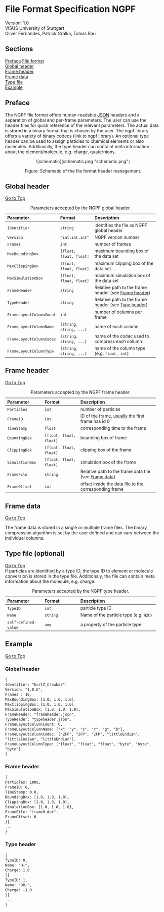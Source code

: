 # <a name="top"></a>File Format Specification NGPF
Version: 1.0  
VISUS University of Stuttgart  
Oliver Fernandes, Patrick Gralka, Tobias Rau

## Sections
[Preface](#preface) 
[File format](#file-format)  
[Global header](#global-header)  
[Frame header](#frame-header)  
[Frame data](#frame-data)  
[Type file](#type-file)  
[Example](#example)

## <a name="preface"></a>Preface 
The NGPF file format offers human-readable [JSON] headers and a separation of global and per-frame parameters. The user can use the header files for quick reference of the relevant parameters. The actual data is stored in a binary format that is chosen by the user. The ngpf library offers a variety of binary codecs (link to ngpf library). An optional type header can be used to assign particles to chemical elements or also molecules. Additionally, the type header can containt meta information about the element/molecule, e.g. charge, quaternions.

<center>
![schematic](schematic.png "schematic.png")  

Figure: Schematic of the file format header management.
</center>  

## <a name="global-header"></a>Global header
[Go to Top](#top)  

<table style="width:97%;">
<caption> Parameters accepted by the NGPF global header.</caption>
<colgroup>
<col width="24%" />
<col width="23%" />
<col width="50%" />
</colgroup>
<thead>
<tr class="header">
<th align="left">Parameter</th>
<th align="left">Format</th>
<th align="left">Description</th>
</tr>
</thead>
<tbody>
<tr class="odd">
<td align="left"><code>Identifier</code></td>
<td align="left"><code>string</code></td>
<td align="left">identifies the file as NGPF global header</td>
</tr>
<tr class="even">
<td align="left"><code>Version</code></td>
<td align="left"><code>"int.int.int"</code></td>
<td align="left">NGPF version number</td>
</tr>
<tr class="odd">
<td align="left"><code>Frames</code></td>
<td align="left"><code>int</code></td>
<td align="left">number of frames</td>
</tr>
<tr class="even">
<td align="left"><code>MaxBoundingBox</code></td>
<td align="left"><code>[float, float, float]</code></td>
<td align="left">maximum bounding box of the data set</td>
</tr>
<tr class="odd">
<td align="left"><code>MaxClippingBox</code></td>
<td align="left"><code>[float, float, float]</code></td>
<td align="left">maximum clipping box of the data set</td>
</tr>
<tr class="even">
<td align="left"><code>MaxSimulationBox</code></td>
<td align="left"><code>[float, float, float]</code></td>
<td align="left">maximum simulation box of the data set</td>
</tr>
<tr class="odd">
<td align="left"><code>FrameHeader</code></td>
<td align="left"><code>string</code></td>
<td align="left">Relative path to the frame header (see <a href="#frame-header">Frame header</a>) </td>
</tr>
<tr class="even">
<td align="left"><code>TypeHeader</code></td>
<td align="left"><code>string</code></td>
<td align="left">Relative path to the frame header (see <a href="#type-header">Type header</a>)</td>
</tr>
<tr class="odd">
<td align="left"><code>FrameLayoutColumnCount</code></td>
<td align="left"><code>int</code></td>
<td align="left">number of columns per frame</td>
</tr>
<tr class="even">
<td align="left"><code>FrameLayoutColumnName</code></td>
<td align="left"><code>[string, string, ...]</code></td>
<td align="left">name of each column</td>
</tr>
<tr class="odd">
<td align="left"><code>FrameLayoutColumnCodec</code></td>
<td align="left"><code>[string, string, ...]</code></td>
<td align="left">name of the codec used to compress each column</td>
</tr>
</tr>
<tr class="even">
<td align="left"><code>FrameLayoutColumnType</code></td>
<td align="left"><code>[string, string, ...]</code></td>
<td align="left">name of the column type (e.g. <code>float, int</code>)</td>
</tr>
</tbody>
</table>


## <a name="frame-header"></a>Frame header
[Go to Top](#top)  

<table style="width:97%;">
<caption> Parameters accepted by the NGPF frame header.</caption>
<colgroup>
<col width="24%" />
<col width="23%" />
<col width="50%" />
</colgroup>
<thead>
<tr class="header">
<th align="left">Parameter</th>
<th align="left">Format</th>
<th align="left">Description</th>
</tr>
</thead>
<tbody>
<tr class="odd">
<td align="left"><code>Particles</code></td>
<td align="left"><code>int</code></td>
<td align="left">number of particles</td>
</tr>
<tr class="even">
<td align="left"><code>FrameID</code></td>
<td align="left"><code>int</code></td>
<td align="left">ID of the frame, usually the first frame has id 0</td>
</tr>
<tr class="odd">
<td align="left"><code>TimeStamp</code></td>
<td align="left"><code>float</code></td>
<td align="left">corresponding time to the frame</td>
</tr>
<tr class="even">
<td align="left"><code>BoundingBox</code></td>
<td align="left"><code>[float, float, float]</code></td>
<td align="left">bounding box of frame</td>
</tr>
<tr class="odd">
<td align="left"><code>ClippingBox</code></td>
<td align="left"><code>[float, float, float]</code></td>
<td align="left">clipping box of the frame</td>
</tr>
<tr class="even">
<td align="left"><code>SimulationBox</code></td>
<td align="left"><code>[float, float, float]</code></td>
<td align="left">simulation box of the frame</td>
</tr>
<tr class="odd">
<td align="left"><code>FrameFile</code></td>
<td align="left"><code>string</code></td>
<td align="left">Relative path to the frame data file (see <a href="#frame-data">Frame data</a>)</td>
</tr>
<tr class="even">
<td align="left"><code>FrameOffset</code></td>
<td align="left"><code>int</code></td>
<td align="left">offset inside the data file to the corresponding frame</td>
</tr>
</tbody>
</table>


## <a name="frame-data"></a>Frame data
[Go to Top](#top)  

The frame data is stored in a single or multiple frame files. The binary compression algorithm is set by the user defined and can vary between the individual columns.


## <a name="type-file"></a>Type file (optional)
[Go to Top](#top)  
If particles are identified by a type ID, the type ID to element or molecule conversion is stored in the type file. Additionaly, the file can contain meta information about the molecule, e.g. charge.

<table style="width:97%;">
<caption> Parameters accepted by the NGPF type header.</caption>
<colgroup>
<col width="24%" />
<col width="23%" />
<col width="50%" />
</colgroup>
<thead>
<tr class="header">
<th align="left">Parameter</th>
<th align="left">Format</th>
<th align="left">Description</th>
</tr>
</thead>
<tbody>
<tr class="odd">
<td align="left"><code>TypeID</code></td>
<td align="left"><code>int</code></td>
<td align="left">particle type ID</td>
</tr>
<tr class="even">
<td align="left"><code>Name</code></td>
<td align="left"><code>string</code></td>
<td align="left">Name of the particle type (e.g. <code>H2O</code>)</td>
</tr>
<tr class="odd">
<td align="left"><code>self-defined-value</code></td>
<td align="left"><code>any</code></td>
<td align="left">a property of the particle type</td>
</tr>
</tbody>
</table>


## <a name="example"></a>Example
[Go to Top](#top)  

### Global header
	{
	Identifier:	"hurtZ_Crowbar",
	Version: "1.0.0",
	Frames : 10,
	MaxBoundingBox: [1.0, 1.0, 1.0],
	MaxClippingBox:	[1.0, 1.0, 1.0],
	MaxSimulationBox: [1.0, 1.0, 1.0],
	FrameHeader: "frameheader.json",
	TypeHeader: "typeheader.json",
	FrameLayoutColumnCount: 6,
	FrameLayoutColumnName: ["x", "y", "z", "r", "g", "b"],
	FrameLayoutColumnCodec:	["ZFP", "ZFP", "ZFP", "littleEndian", "littleEndian", "littleEndian"],
	FrameLayoutColumnType: ["float", "float", "float", "byte", "byte", "byte"]
	}

### Frame header
	{
	Particles: 1000,
	FrameID: 0,
	TimeStamp: 0.0,
	BoundingBox: [1.0, 1.0, 1.0],
	ClippingBox: [1.0, 1.0, 1.0],
	SimulationBox: [1.0, 1.0, 1.0],
	FrameFile: "frame0.dat";
	FrameOffset: 0
	}{
	...
	}	

### Type header
	{
	TypeID: 0,
	Name: "H+",
	Charge: 1.0
	}{
	TypeID: 1,
	Name: "OH-",
	Charge: -1.0
	}{
	...
	}

[ZFP]: (https://github.com/Unidata/compression/tree/master/zfp)
[JSON]: (http://www.json.org)